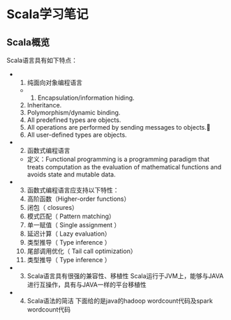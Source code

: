 # Scala学习笔记
## Scala概览
Scala语言具有如下特点：
- 1. 纯面向对象编程语言
    - 1. Encapsulation/information hiding.
  2. Inheritance.
  3. Polymorphism/dynamic binding.
  4. All predefined types are objects.
  5. All operations are performed by sending messages to objects.
  6. All user-defined types are objects.

- 2. 函数式编程语言
  - 定义：Functional programming is a programming paradigm that treats computation as the evaluation of mathematical functions and avoids state and mutable data.

- 3. 函数式编程语言应支持以下特性：
  1. 高阶函数（Higher-order functions）
  2. 闭包（ closures）
  3. 模式匹配（ Pattern matching）
  4. 单一赋值（ Single assignment ）
  5. 延迟计算（ Lazy evaluation）
  6. 类型推导（ Type inference ）
  7. 尾部调用优化（ Tail call optimization）
  8. 类型推导（ Type inference ）

- 3. Scala语言具有很强的兼容性、移植性
Scala运行于JVM上，能够与JAVA进行互操作，具有与JAVA一样的平台移植性

- 4. Scala语法的简洁
下面给的是java的hadoop wordcount代码及spark wordcount代码 


